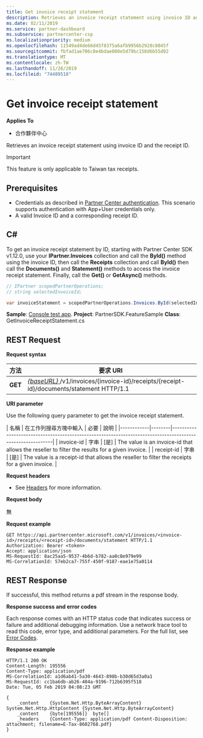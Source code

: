 ```yaml
---
title: Get invoice receipt statement
description: Retrieves an invoice receipt statement using invoice ID and the receipt ID.
ms.date: 02/11/2019
ms.service: partner-dashboard
ms.subservice: partnercenter-csp
ms.localizationpriority: medium
ms.openlocfilehash: 11549ad4de66d45f8375a6afb9956b2928c8045f
ms.sourcegitcommit: fbfad1ae706c8e4bdae080e5d79bc158d6b55d02
ms.translationtype: MT
ms.contentlocale: zh-TW
ms.lasthandoff: 11/26/2019
ms.locfileid: "74489518"
---
```

# <a name="get-invoice-receipt-statement"></a>Get invoice receipt statement

**Applies To**

- 合作夥伴中心

Retrieves an invoice receipt statement using invoice ID and the receipt ID. 

> [!IMPORTANT]
> This feature is only applicable to Taiwan tax receipts.

## <a name="span-idprerequisitesspan-idprerequisitesspan-idprerequisitesprerequisites"></a><span id="Prerequisites"/><span id="prerequisites"/><span id="PREREQUISITES"/>Prerequisites

- Credentials as described in [Partner Center authentication](partner-center-authentication.md). This scenario supports authentication with App+User credentials only.
- A valid Invoice ID and a corresponding receipt ID.

## <a name="span-idc_span-idc_c"></a><span id="C_"/><span id="c_"/>C#

To get an invoice receipt statement by ID, starting with Partner Center SDK v1.12.0, use your **IPartner.Invoices** collection and call the **ById()** method using the invoice ID, then call the **Receipts** collection and call **ById()** then call the **Documents()** and **Statement()** methods to access the invoice receipt statement. Finally, call the **Get()** or **GetAsync()** methods.

``` csharp
// IPartner scopedPartnerOperations;
// string selectedInvoiceId;

var invoiceStatement = scopedPartnerOperations.Invoices.ById(selectedInvoiceId).Receipts.ById(selectedReceipt).Documents.Statement.Get();
```

**Sample**: [Console test app](console-test-app.md). **Project**: PartnerSDK.FeatureSample **Class**: GetInvoiceReceiptStatement.cs 

## <a name="span-idrequestspan-idrequestspan-idrequestrest-request"></a><span id="Request"/><span id="request"/><span id="REQUEST"/>REST Request

**Request syntax**

| 方法  | 要求 URI                                                                                                            |
|---------|------------------------------------------------------------------------------------------------------------------------|
| **GET** | [ *{baseURL}* ](partner-center-rest-urls.md)/v1/invoices/{invoice-id}/receipts/{receipt-id}/documents/statement HTTP/1.1 |

**URI parameter**

Use the following query parameter to get the invoice receipt statement.

| 名稱       | 在工作列搜尋方塊中輸入   | 必要 | 說明                                                                                    |
|------------|--------|-----------------------------------------------------------------------------------------------------------|
| invoice-id | 字串 | [是]      | The value is an invoice-id that allows the reseller to filter the results for a given invoice. |
| receipt-id | 字串 | [是]      | The value is a receipt-id that allows the reseller to filter the receipts for a given invoice. |
 
**Request headers**

- See [Headers](headers.md) for more information.

**Request body**

無

**Request example**

```http
GET https://api.partnercenter.microsoft.com/v1/invoices/<invoice-id>/receipts/<receipt-id>/documents/statement HTTP/1.1
Authorization: Bearer <token>
Accept: application/json
MS-RequestId: 8ac25aa5-9537-4b6d-b782-aa0c8e979e99
MS-CorrelationId: 57eb2ca7-755f-450f-9187-eae1e75a0114
```

## <a name="span-idresponsespan-idresponsespan-idresponserest-response"></a><span id="Response"/><span id="response"/><span id="RESPONSE"/>REST Response

If successful, this method returns a pdf stream in the response body.

**Response success and error codes**

Each response comes with an HTTP status code that indicates success or failure and additional debugging information. Use a network trace tool to read this code, error type, and additional parameters. For the full list, see [Error Codes](error-codes.md).

**Response example**

```http
HTTP/1.1 200 OK
Content-Length: 195556
Content-Type: application/pdf
MS-CorrelationId: a1d6ab41-5a30-4643-898b-b30d65d3a0a1
MS-RequestId: cc1ba6db-ab26-404a-9196-712b6395f518
Date: Tue, 05 Feb 2019 04:08:23 GMT

{
    _content    {System.Net.Http.ByteArrayContent}  System.Net.Http.HttpContent {System.Net.Http.ByteArrayContent}
    _content    {byte[195556]}  byte[]
    _headers    {Content-Type: application/pdf Content-Disposition: attachment; filename=E-Tax-8602768.pdf}
}
```
